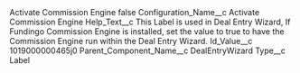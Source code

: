<?xml version="1.0" encoding="UTF-8"?>
<CustomMetadata xmlns="http://soap.sforce.com/2006/04/metadata" xmlns:xsi="http://www.w3.org/2001/XMLSchema-instance" xmlns:xsd="http://www.w3.org/2001/XMLSchema">
    <label>Activate Commission Engine</label>
    <protected>false</protected>
    <values>
        <field>Configuration_Name__c</field>
        <value xsi:type="xsd:string">Activate Commission Engine</value>
    </values>
    <values>
        <field>Help_Text__c</field>
        <value xsi:type="xsd:string">This Label is used in Deal Entry Wizard, If Fundingo Commission Engine is installed, set the value to true to have the Commission Engine run within the Deal Entry Wizard.</value>
    </values>
    <values>
        <field>Id_Value__c</field>
        <value xsi:type="xsd:string">1019000000465j0</value>
    </values>
    <values>
        <field>Parent_Component_Name__c</field>
        <value xsi:type="xsd:string">DealEntryWizard</value>
    </values>
    <values>
        <field>Type__c</field>
        <value xsi:type="xsd:string">Label</value>
    </values>
</CustomMetadata>
